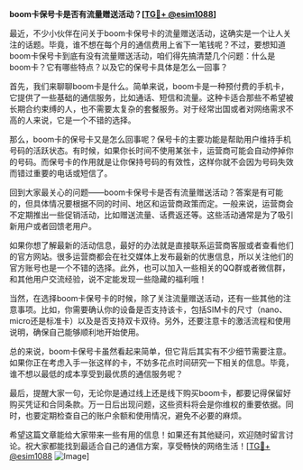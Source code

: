 **boom卡保号卡是否有流量赠送活动？[[TG💪+ @esim1088](https://t.me/s/esim1088)]**

最近，不少小伙伴在问关于boom卡保号卡的流量赠送活动，这确实是一个让人关注的话题。毕竟，谁不想在每个月的通信费用上省下一笔钱呢？不过，要想知道boom卡保号卡到底有没有流量赠送活动，咱们得先搞清楚几个问题：什么是boom卡？它有哪些特点？以及它的保号卡具体是怎么一回事？

首先，我们来聊聊boom卡是什么。简单来说，boom卡是一种预付费的手机卡，它提供了一些基础的通信服务，比如通话、短信和流量。这种卡适合那些不希望被长期合约束缚的人，也不需要太复杂的套餐服务。对于经常出国或者对网络需求不高的人来说，它是一个不错的选择。

那么，boom卡的保号卡又是怎么回事呢？保号卡的主要功能是帮助用户维持手机号码的活跃状态。有时候，如果你长时间不使用某张卡，运营商可能会自动停掉你的号码。而保号卡的作用就是让你保持号码的有效性，这样你就不会因为号码失效而错过重要的电话或短信了。

回到大家最关心的问题——boom卡保号卡是否有流量赠送活动？答案是有可能的，但具体情况要根据不同的时间、地区和运营商政策而定。一般来说，运营商会不定期推出一些促销活动，比如赠送流量、话费返还等。这些活动通常是为了吸引新用户或者回馈老用户。

如果你想了解最新的活动信息，最好的办法就是直接联系运营商客服或者查看他们的官方网站。很多运营商都会在社交媒体上发布最新的优惠信息，所以关注他们的官方账号也是一个不错的选择。此外，也可以加入一些相关的QQ群或者微信群，和其他用户交流经验，说不定能发现一些隐藏的福利哦！

当然，在选择boom卡保号卡的时候，除了关注流量赠送活动，还有一些其他的注意事项。比如，你需要确认你的设备是否支持该卡，包括SIM卡的尺寸（nano、micro还是标准卡）以及是否支持双卡双待。另外，还要注意卡的激活流程和使用说明，确保自己能够顺利地开始使用。

总的来说，boom卡保号卡虽然看起来简单，但它背后其实有不少细节需要注意。如果你正在考虑入手一张这样的卡，不妨多花点时间研究一下相关的信息。毕竟，谁不想以最低的成本享受到最优质的通信服务呢？

最后，提醒大家一句，无论你是通过线上还是线下购买boom卡，都要记得保留好购买凭证和合同条款。万一日后出现问题，这些资料将会是你维权的重要依据。同时，也要定期检查自己的账户余额和使用情况，避免不必要的麻烦。

希望这篇文章能给大家带来一些有用的信息！如果还有其他疑问，欢迎随时留言讨论。祝大家都能找到最适合自己的通信方案，享受畅快的网络生活！[[TG💪+ @esim1088](https://t.me/s/esim1088) ![Image](https://i.postimg.cc/4NQfJmqS/Snipaste-2025-05-13-00-14-12.png)]